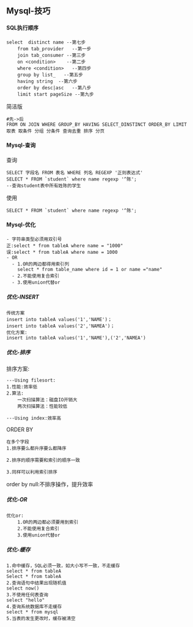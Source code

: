## Mysql-技巧

#### SQL执行顺序

```mysql
select 	distinct name --第七步
	from tab_provider 	--第一步
	join tab_consumer --第三步
	on <condition>	  --第二步
	where <condition>	--第四步
	group by list_   --第五步
	having string  --第六步
	order by desc|asc   --第八步
	limit start pageSize --第九步
```

简洁版

```MYSQL
#先->后
FROM ON JOIN WHERE GROUP_BY HAVING SELECT_DINSTINCT ORDER_BY LIMIT
取表 取条件 分组 分条件 查询去重 排序 分页
```

#### Mysql-查询

查询

```MYSQL
SELECT 字段名 FROM 表名 WHERE 列名 REGEXP '正则表达式'
SELECT * FROM `student` where name regexp '^陈';
--查询student表中所有姓陈的学生
```

使用

```
SELECT * FROM `student` where name regexp '^陈';
```

#### Mysql-优化

```mysql
- 字符串类型必须用双引号
正:select * from tableA where name = "1000"
误:select * from tableA where name = 1000
- OR
  - 1.OR的两边都得用索引列
  	select * from table_name where id = 1 or name ="name"
  - 2.不能使用复合索引
  - 3.使用union代替or
```

##### 优化-INSERT

```MYSQL
传统方案
insert into tableA values('1','NAME')；
insert into tableA values('2','NAMEA')；
优化方案:
insert into tableA values('1','NAME'),('2','NAMEA')
```

##### 优化-排序

排序方案:

```
---Using filesort:
1.性能:效率低
2.算法:
    一次扫描算法：磁盘IO开销大
    两次扫描算法：性能较低
    
---Using index:效率高
```

ORDER BY

```
在多个字段
1.排序要么都升序要么都降序

2.排序的顺序需要和索引的顺序一致

3.同样可以利用索引排序
```

order by null:不排序操作，提升效率

##### 优化-OR

```
优化or:
	1.OR的两边都必须要用到索引
	2.不能使用复合索引
	3.使用union代替or
```

##### 优化-缓存

```MYSQL
1.命中缓存，SQL必须一致，如大小写不一致，不走缓存
select * from tableA
Select * from tableA
2.查询语句中结果出现随机值
select now()
3.不使用任何表查询
select "hello"
4.查询系统数据库不走缓存
select * from mysql
5.当表的发生更改时，缓存被清空
```





